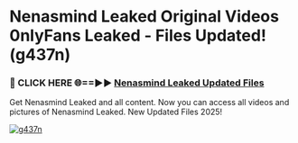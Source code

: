 # Nenasmind Leaked Original Videos 0nlyFans Leaked - Files Updated! (g437n)

<h3>🔴 CLICK HERE 🌐==►► <a href="https://tinyurl.com/x26r9saj" rel="nofollow">Nenasmind Leaked Updated Files</a></h3>

Get Nenasmind Leaked and all content. Now you can access all videos and pictures of Nenasmind Leaked. New Updated Files 2025!

[![g437n](https://i.imgur.com/LkgZPqh.gif)](https://tinyurl.com/x26r9saj)
